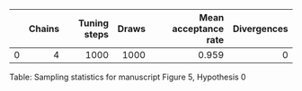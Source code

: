 |    |   Chains |   Tuning steps |   Draws |   Mean acceptance rate |   Divergences |
|---:|---------:|---------------:|--------:|-----------------------:|--------------:|
|  0 |        4 |           1000 |    1000 |                  0.959 |             0 |
Table: Sampling statistics for manuscript Figure 5, Hypothesis 0
